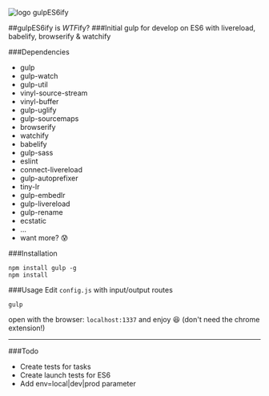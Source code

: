
![logo gulpES6ify](https://raw.githubusercontent.com/davesnx/gulpES6ify/master/header.png)

##gulpES6ify is *WTF*ify?
###Initial gulp for develop on ES6 with livereload, babelify, browserify & watchify

###Dependencies
 - gulp
 - gulp-watch
 - gulp-util
 - vinyl-source-stream
 - vinyl-buffer
 - gulp-uglify
 - gulp-sourcemaps
 - browserify
 - watchify
 - babelify
 - gulp-sass
 - eslint
 - connect-livereload
 - gulp-autoprefixer
 - tiny-lr
 - gulp-embedlr
 - gulp-livereload
 - gulp-rename
 - ecstatic
 - ...
 - want more? :cold_sweat:

###Installation
```
npm install gulp -g
npm install
```

###Usage
Edit `config.js` with input/output routes
```
gulp
```
open with the browser: `localhost:1337`
and enjoy :satisfied:
(don't need the chrome extension!)

___

###Todo
 - Create tests for tasks
 - Create launch tests for ES6
 - Add env=local|dev|prod parameter
